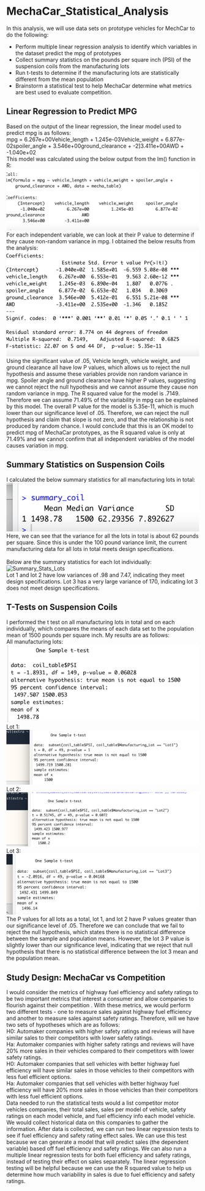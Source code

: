 # MechaCar_Statistical_Analysis

In this analysis, we will use data sets on prototype vehicles for MechCar to do the following:
- Perform multiple linear regression analysis to identify which variables in the dataset predict the mpg of prototypes 
- Collect summary statistics on the pounds per square inch (PSI) of the suspension coils from the manufacturing lots
- Run t-tests to determine if the manufacturing lots are statistically different from the mean population
- Brainstorm a statistical test to help MechaCar determine what metrics are best used to evaluate competition.

## Linear Regression to Predict MPG

Based on the output of the linear regression, the linear model used to predict mpg is as follows:
<br/>
mpg = 6.267e+00Vehicle_length + 1.245e-03Vehicle_weight + 6.877e-02spoiler_angle + 3.546e+00ground_clearance + -2]3.411e+00AWD + -1.040e+02
<br/>
This model was calculated using the below output from the lm() function in R:
<br/>
![Lin_Reg_Model](/Images/Lin_Reg_Model.png)
<br/>
For each independent variable, we can look at their P value to determine if they cause non-random variance in mpg.  I obtained the below results from the analysis:
![Indep_Var_Pval](/Images/Indep_Var_Pval.png)
<br/>
Using the significant value of .05, Vehicle length, vehicle weight, and ground clearance all have low P values, which allows us to reject the null hypothesis and assume these variables provide non random variance in mpg.  Spoiler angle and ground clearance have higher P values, suggesting we cannot reject the null hypothesis and we cannot assume they cause non random variance in mpg. The R squared value for the model is .7149.  Therefore we can assume 71.49% of the variability in mpg can be explained by this model.  The overall P value for the model is 5.35e-11, which is much lower than our significance level of .05.  Therefore, we can reject the null hypothesis and claim that slope is not zero, and that the relationship is not produced by random chance.  I would conclude that this is an OK model to predict mpg of MechaCar prototypes, as the R squared value is only at 71.49% and we cannot confirm that all independent variables of the model causes variation in mpg. 

## Summary Statistics on Suspension Coils

I calculated the below summary statistics for all manufacturing lots in total:
<br/>
![Summary_Stats_All](/Images/Summary_Stats_All.png)
<br/>
Here, we can see that the variance for all the lots in total is about 62 pounds per square.  Since this is under the 100 pound variance limit, the current manufacturing data for all lots in total meets design specifications.  
<br/>
Below are the summary statistics for each lot individually:
<br/>
![Summary_Stats_Lots](/Images/Summary_Stats_Lots.png)
<br/>
Lot 1 and lot 2 have low variances of .98 and 7.47, indicating they meet design specifications.  Lot 3 has a very large variance of 170, indicating lot 3 does not meet design specifications.

## T-Tests on Suspension Coils

I performed the t test on all manufacturing lots in total and on each individually, which compares the means of each data set to the population mean of 1500 pounds per square inch.  My results are as follows:
<br/>
All manufacturing lots:
![Ttest_All](/Images/Ttest_All.png)
Lot 1:
![Ttest_Lot1](/Images/Ttest_Lot1.png)
Lot 2:
![Ttest_Lot2](/Images/Ttest_Lot2.png)
Lot 3:
![Ttest_Lot3](/Images/Ttest_Lot3.png)
<br/>
The P values for all lots as a total, lot 1, and lot 2 have P values greater than our significance level of .05.  Therefore we can conclude that we fail to reject the null hypothesis, which states there is no statistical difference between the sample and population means.   However, the lot 3 P value is slightly lower than our significance level,  indicating that we reject that null hypothesis that there is no statistical difference between the lot 3 mean and the population mean. 

## Study Design: MechaCar vs Competition

I would consider the metrics of highway fuel efficiency and safety ratings to be two important metrics that interest a consumer and allow companies to flourish against their competition .
With these metrics, we would perform two different tests - one to measure sales against highway fuel efficiency and another to measure sales against safety ratings.  Therefore, will we have two sets of hypotheses which are as follows:
<br/>
H0:  Automaker companies with higher safety ratings and reviews will have similar sales to their competitors with lower safety ratings.
<br/>
Ha: Automaker companies with higher safety ratings and reviews will have 20% more sales in their vehicles compared to their competitors with lower safety ratings.
<br/>
H0: Automaker companies that sell vehicles with better highway fuel efficiency will have similar sales in those vehicles to their competitors with less fuel efficient options.
<br/>
Ha:  Automaker companies that sell vehicles with better highway fuel efficiency will have 20% more sales in those vehicles than their competitors with less fuel efficient options.
<br/>
Data needed to run the statistical tests would a list competitor motor vehicles companies, their total sales, sales per model of vehicle, safety ratings on each model vehicle, and fuel efficiency info each model vehicle. 
We would collect historical data on this companies to gather the information. After data is collected, we can run two linear regression tests to see if fuel efficiency and safety rating effect sales.  We can use this test because we can generate a model that will predict sales (the dependent variable)  based off fuel efficiency and safety ratings.  We can also run a multiple linear regression tests for both fuel efficiency and safety ratings, instead of testing their effect on sales separately.  The linear regression testing will be helpful because we can use the R squared value to help us determine how much variability in sales is due to fuel efficiency and safety ratings.  
